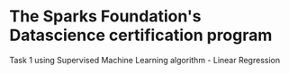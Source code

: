 # The Sparks Foundation's Datascience certification program 
Task 1 using Supervised Machine Learning algorithm - Linear Regression 

